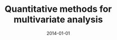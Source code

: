 ---
title: "Quantitative methods for multivariate analysis"
collection: teaching
type: "Undergraduate course"
permalink: /teaching/2014-teaching-4
venue: "Warwick Business School"
date: 2014-01-01
location: "Coventry, UK"
---